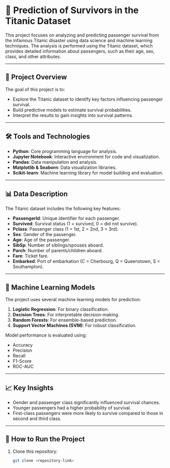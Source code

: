 # 🚢 Prediction of Survivors in the Titanic Dataset

This project focuses on analyzing and predicting passenger survival from the infamous Titanic disaster using data science and machine learning techniques. The analysis is performed using the Titanic dataset, which provides detailed information about passengers, such as their age, sex, class, and other attributes.

---

## 📄 Project Overview

The goal of this project is to:
- Explore the Titanic dataset to identify key factors influencing passenger survival.
- Build predictive models to estimate survival probabilities.
- Interpret the results to gain insights into survival patterns.

---

## 🛠️ Tools and Technologies

- **Python**: Core programming language for analysis.
- **Jupyter Notebook**: Interactive environment for code and visualization.
- **Pandas**: Data manipulation and analysis.
- **Matplotlib & Seaborn**: Data visualization libraries.
- **Scikit-learn**: Machine learning library for model building and evaluation.

---

## 📊 Data Description

The Titanic dataset includes the following key features:
- **PassengerId**: Unique identifier for each passenger.
- **Survived**: Survival status (1 = survived, 0 = did not survive).
- **Pclass**: Passenger class (1 = 1st, 2 = 2nd, 3 = 3rd).
- **Sex**: Gender of the passenger.
- **Age**: Age of the passenger.
- **SibSp**: Number of siblings/spouses aboard.
- **Parch**: Number of parents/children aboard.
- **Fare**: Ticket fare.
- **Embarked**: Port of embarkation (C = Cherbourg, Q = Queenstown, S = Southampton).

---

## 🧠 Machine Learning Models

The project uses several machine learning models for prediction:
1. **Logistic Regression**: For binary classification.
2. **Decision Trees**: For interpretable decision-making.
3. **Random Forests**: For ensemble-based prediction.
4. **Support Vector Machines (SVM)**: For robust classification.

Model performance is evaluated using:
- Accuracy
- Precision
- Recall
- F1-Score
- ROC-AUC

---

## 📈 Key Insights

- Gender and passenger class significantly influenced survival chances.
- Younger passengers had a higher probability of survival.
- First-class passengers were more likely to survive compared to those in second and third class.

---

## 🚀 How to Run the Project

1. Clone this repository:
   ```bash
   git clone <repository-link>
